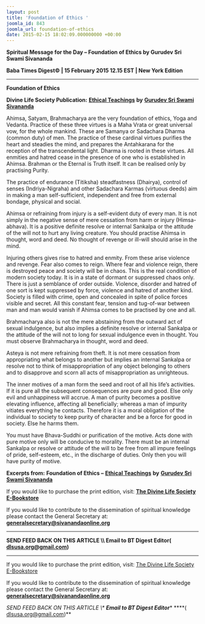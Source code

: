 ```yaml
---
layout: post
title: 'Foundation of Ethics '
joomla_id: 843
joomla_url: foundation-of-ethics
date: 2015-02-15 18:02:09.000000000 +00:00
---
```

  

















































**Spiritual Message for the Day – Foundation of Ethics by Gurudev Sri Swami Sivananda**

**Baba Times Digest© | 15 February 2015 12.15 EST | New York Edition**

* * *  


**Foundation of Ethics**

**Divine Life Society Publication:** [**Ethical Teachings**](http://www.dlshq.org/books/es48.htm#foundation) **by** [**Gurudev Sri Swami Sivananda**](http://www.dlshq.org/saints/siva.htm)

Ahimsa, Satyam, Brahmacharya are the very foundation of ethics, Yoga and Vedanta. Practice of these three virtues is a Maha Vrata or great universal vow, for the whole mankind. These are Samanya or Sadachara Dharma (common duty) of men. The practice of these cardinal virtues purifies the heart and steadies the mind, and prepares the Antahkarana for the reception of the transcendental light. Dharma is rooted in these virtues. All enmities and hatred cease in the presence of one who is established in Ahimsa. Brahman or the Eternal is Truth itself. It can be realised only by practising Purity.

The practice of endurance (Titiksha) steadfastness (Dhairya), control of senses (Indriya-Nigraha) and other Sadachara Karmas (virtuous deeds) aim in making a man self-sufficient, independent and free from external bondage, physical and social.

Ahimsa or refraining from injury is a self-evident duty of every man. It is not simply in the negative sense of mere cessation from harm or injury (Himsa-abhava). It is a positive definite resolve or internal Sankalpa or the attitude of the will not to hurt any living creature. You should practise Ahimsa in thought, word and deed. No thought of revenge or ill-will should arise in the mind.

Injuring others gives rise to hatred and enmity. From these arise violence and revenge. Fear also comes to reign. Where fear and violence reign, there is destroyed peace and society will be in chaos. This is the real condition of modern society today. It is in a state of dormant or suppressed chaos only. There is just a semblance of order outside. Violence, disorder and hatred of one sort is kept suppressed by force, violence and hatred of another kind. Society is filled with crime, open and concealed in spite of police forces visible and secret. All this constant fear, tension and tug-of-war between man and man would vanish if Ahimsa comes to be practised by one and all.

Brahmacharya also is not the mere abstaining from the outward act of sexual indulgence, but also implies a definite resolve or internal Sankalpa or the attitude of the will not to long for sexual indulgence even in thought. You must observe Brahmacharya in thought, word and deed.

Asteya is not mere refraining from theft. It is not mere cessation from appropriating what belongs to another but implies an internal Sankalpa or resolve not to think of misappropriation of any object belonging to others and to disapprove and scorn all acts of misappropriation as unrighteous.

The inner motives of a man form the seed and root of all his life’s activities. If it is pure all the subsequent consequences are pure and good. Else only evil and unhappiness will accrue. A man of purity becomes a positive elevating influence, affecting all beneficially; whereas a man of impurity vitiates everything he contacts. Therefore it is a moral obligation of the individual to society to keep purity of character and be a force for good in society. Else he harms them.

You must have Bhava-Suddhi or purification of the motive. Acts done with pure motive only will be conducive to morality. There must be an internal Sankalpa or resolve or attitude of the will to be free from all impure feelings of pride, self-esteem, etc., in the discharge of duties. Only then you will have purity of motive.



**Excerpts from:**  **Foundation of Ethics –** [**Ethical Teachings**](http://www.dlshq.org/books/es48.htm#foundation) **by** [**Gurudev Sri Swami Sivananda**](http://www.dlshq.org/saints/siva.htm)

If you would like to purchase the print edition, visit: **[The Divine Life Society E-Bookstore](http://www.dlshq.org/download/download.htm)**

If you would like to contribute to the dissemination of spiritual knowledge please contact the General Secretary at: [](mailto:%20%3Cscript%20type=%27text/javascript%27%3E%20%3C%21--%20var%20prefix%20=%20%27ma%27%20+%20%27il%27%20+%20%27to%27;%20var%20path%20=%20%27hr%27%20+%20%27ef%27%20+%20%27=%27;%20var%20addy57016%20=%20%27generalsecretary%27%20+%20%27@%27;%20addy57016%20=%20addy57016%20+%20%27sivanandaonline%27%20+%20%27.%27%20+%20%27org%27;%20document.write%28%27%3Ca%20%27%20+%20path%20+%20%27%5C%27%27%20+%20prefix%20+%20%27:%27%20+%20addy57016%20+%20%27%5C%27%3E%27%29;%20document.write%28addy57016%29;%20document.write%28%27%3C%5C/a%3E%27%29;%20//--%3E%5Cn%20%3C/script%3E%3Cscript%20type=%27text/javascript%27%3E%20%3C%21--%20document.write%28%27%3Cspan%20style=%5C%27display:%20none;%5C%27%3E%27%29;%20//--%3E%20%3C/script%3EThis%20email%20address%20is%20being%20protected%20from%20spambots.%20You%20need%20JavaScript%20enabled%20to%20view%20it.%20%3Cscript%20type=%27text/javascript%27%3E%20%3C%21--%20document.write%28%27%3C/%27%29;%20document.write%28%27span%3E%27%29;%20//--%3E%20%3C/script%3E?subject=Contribution%20to%20Dissemination%20of%20Spiritual%20Knowledge) **generalsecretary@sivanandaonline.org**

****

**SEND FEED BACK ON THIS ARTICLE \\\ Email to BT Digest Editor[](mailto:%20%3Cscript%20type=%27text/javascript%27%3E%20%3C%21--%20var%20prefix%20=%20%27ma%27%20+%20%27il%27%20+%20%27to%27;%20var%20path%20=%20%27hr%27%20+%20%27ef%27%20+%20%27=%27;%20var%20addy72654%20=%20%27dlsusa.org%27%20+%20%27@%27;%20addy72654%20=%20addy72654%20+%20%27gmail%27%20+%20%27.%27%20+%20%27com%27;%20document.write%28%27%3Ca%20%27%20+%20path%20+%20%27%5C%27%27%20+%20prefix%20+%20%27:%27%20+%20addy72654%20+%20%27%5C%27%3E%27%29;%20document.write%28addy72654%29;%20document.write%28%27%3C%5C/a%3E%27%29;%20//--%3E%5Cn%20%3C/script%3E%3Cscript%20type=%27text/javascript%27%3E%20%3C%21--%20document.write%28%27%3Cspan%20style=%5C%27display:%20none;%5C%27%3E%27%29;%20//--%3E%20%3C/script%3EThis%20email%20address%20is%20being%20protected%20from%20spambots.%20You%20need%20JavaScript%20enabled%20to%20view%20it.%20%3Cscript%20type=%27text/javascript%27%3E%20%3C%21--%20document.write%28%27%3C/%27%29;%20document.write%28%27span%3E%27%29;%20//--%3E%20%3C/script%3E?subject=DLS%20Posts)( [dlsusa.org@gmail.com](mailto:dlsusa.org@gmail.com))**



* * *



  

If you would like to purchase the print edition, visit: [The Divine Life Society E-Bookstore](http://www.dlshq.org/download/download.htm)

If you would like to contribute to the dissemination of spiritual knowledge please contact the General Secretary at: **[generalsecretary@sivanandaonline.org](mailto:generalsecretary@sivanandaonline.org)**

**SEND FEED BACK ON THIS ARTICLE \\\**  **Email to BT Digest Editor**** [](mailto:%20%3Cscript%20type=%27text/javascript%27%3E%20%3C%21--%20var%20prefix%20=%20%27ma%27%20+%20%27il%27%20+%20%27to%27;%20var%20path%20=%20%27hr%27%20+%20%27ef%27%20+%20%27=%27;%20var%20addy72654%20=%20%27dlsusa.org%27%20+%20%27@%27;%20addy72654%20=%20addy72654%20+%20%27gmail%27%20+%20%27.%27%20+%20%27com%27;%20document.write%28%27%3Ca%20%27%20+%20path%20+%20%27%5C%27%27%20+%20prefix%20+%20%27:%27%20+%20addy72654%20+%20%27%5C%27%3E%27%29;%20document.write%28addy72654%29;%20document.write%28%27%3C%5C/a%3E%27%29;%20//--%3E%5Cn%20%3C/script%3E%3Cscript%20type=%27text/javascript%27%3E%20%3C%21--%20document.write%28%27%3Cspan%20style=%5C%27display:%20none;%5C%27%3E%27%29;%20//--%3E%20%3C/script%3EThis%20email%20address%20is%20being%20protected%20from%20spambots.%20You%20need%20JavaScript%20enabled%20to%20view%20it.%20%3Cscript%20type=%27text/javascript%27%3E%20%3C%21--%20document.write%28%27%3C/%27%29;%20document.write%28%27span%3E%27%29;%20//--%3E%20%3C/script%3E?subject=DLS%20Posts)****( [dlsusa.org@gmail.com](mailto:dlsusa.org@gmail.com))**  
